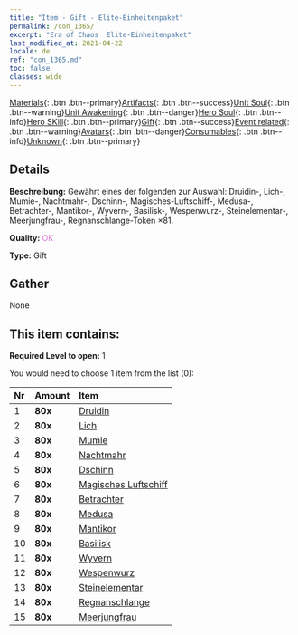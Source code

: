 ```yaml
---
title: "Item - Gift - Elite-Einheitenpaket"
permalink: /con_1365/
excerpt: "Era of Chaos  Elite-Einheitenpaket"
last_modified_at: 2021-04-22
locale: de
ref: "con_1365.md"
toc: false
classes: wide
---
```

 [Materials](/ItemsDE/){: .btn .btn--primary}[Artifacts](/ItemsDE/Artifacts/){: .btn .btn--success}[Unit Soul](/ItemsDE/UnitSoul/){: .btn .btn--warning}[Unit Awakening](/ItemsDE/UnitAwakening/){: .btn .btn--danger}[Hero Soul](/ItemsDE/HeroSoul/){: .btn .btn--info}[Hero SKill](/ItemsDE/HeroSkill/){: .btn .btn--primary}[Gift](/ItemsDE/Gift/){: .btn .btn--success}[Event related](/ItemsDE/Events/){: .btn .btn--warning}[Avatars](/ItemsDE/Avatars/){: .btn .btn--danger}[Consumables](/ItemsDE/Consumables/){: .btn .btn--info}[Unknown](/ItemsDE/Unknown/){: .btn .btn--primary}

## Details
 **Beschreibung:** Gewährt eines der folgenden zur Auswahl: Druidin-, Lich-, Mumie-, Nachtmahr-, Dschinn-, Magisches-Luftschiff-, Medusa-, Betrachter-, Mantikor-, Wyvern-, Basilisk-, Wespenwurz-, Steinelementar-, Meerjungfrau-, Regnanschlange-Token ×81.

 **Quality:** <span style="color: #DA70D6">OK</span>

 **Type:** Gift

## Gather

  None

## This item contains:

 **Required Level to open:** 1

 You would need to choose 1 item from the list (0):

  | Nr | Amount |     Item    |
  |:---|:-------|:------------|
  | 1 |  **80x** | [Druidin](/de/Items/unt_206/) |  | 
  | 2 |  **80x** | [Lich](/de/Items/unt_212/) |  | 
  | 3 |  **80x** | [Mumie](/de/Items/unt_215/) |  | 
  | 4 |  **80x** | [Nachtmahr](/de/Items/unt_233/) |  | 
  | 5 |  **80x** | [Dschinn](/de/Items/unt_239/) |  | 
  | 6 |  **80x** | [Magisches Luftschiff](/de/Items/unt_242/) |  | 
  | 7 |  **80x** | [Betrachter](/de/Items/unt_246/) |  | 
  | 8 |  **80x** | [Medusa](/de/Items/unt_247/) |  | 
  | 9 |  **80x** | [Mantikor](/de/Items/unt_249/) |  | 
  | 10 |  **80x** | [Basilisk](/de/Items/unt_256/) |  | 
  | 11 |  **80x** | [Wyvern](/de/Items/unt_258/) |  | 
  | 12 |  **80x** | [Wespenwurz](/de/Items/unt_260/) |  | 
  | 13 |  **80x** | [Steinelementar](/de/Items/unt_266/) |  | 
  | 14 |  **80x** | [Regnanschlange](/de/Items/unt_276/) |  | 
  | 15 |  **80x** | [Meerjungfrau](/de/Items/unt_277/) |  | 
